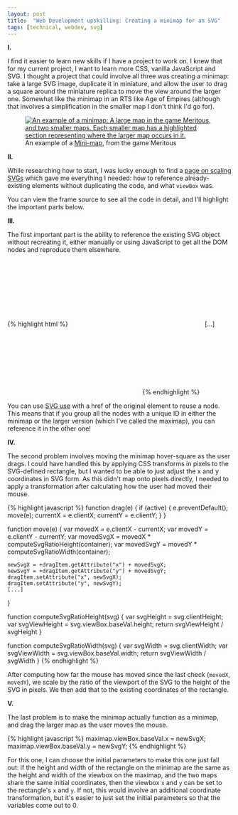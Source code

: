 ```yaml
---
layout: post
title:  "Web Development upskilling: Creating a minimap for an SVG"
tags: [technical, webdev, svg]
---
```


**I.**

I find it easier to learn new skills if I have a project to work on. I knew that for my current project, I want to learn more CSS, vanilla JavaScript and SVG. I thought a project that could involve all three was creating a minimap: take a large SVG image, duplicate it in miniature, and allow the user to drag a square around the miniature replica to move the view around the larger one. Somewhat like the minimap in an RTS like Age of Empires (although that involves a simplification in the smaller map I don't think I'd go for).

<figure>
  <a title="Lancer-X/ASCEAI [CC BY-SA 3.0 (https://creativecommons.org/licenses/by-sa/3.0)], via Wikimedia Commons" href="https://commons.wikimedia.org/wiki/File:Meritous-automap.png"><img alt="An example of a minimap: A large map in the game Meritous, and two smaller maps. Each smaller map has a highlighted section representing where the larger map occurs in it." src="{{site.url}}/assets/2019-12-meritous.png"></a>
  <figcaption>An example of a <a href="https://en.wikipedia.org/wiki/Mini-map">Mini-map</a>, from the game Meritous</figcaption>
</figure>

**II.**

While researching how to start, I was lucky enough to find a [page on scaling SVGs](https://css-tricks.com/scale-svg/) which gave me everything I needed: how to reference already-existing elements without duplicating the code, and what `viewBox` was.

<object type="text/html" data="{{site.url}}/assets/2019-12-minimap/minimap.html" width="700px" height="450px"></object>

You can view the frame source to see all the code in detail, and I'll highlight the important parts below.

**III.**

The first important part is the ability to reference the existing SVG object without recreating it, either manually or using JavaScript to get all the DOM nodes and reproduce them elsewhere. 

{% highlight html %}
<svg>
<g id="allCircles">
 [...]
</g>
</svg>
[...]
<svg>
 <use href="#allCircles"/>
</svg>
{% endhighlight %}

You can use [SVG use](https://developer.mozilla.org/en-US/docs/Web/SVG/Element/use) with a href of the original element to reuse a node. This means that if you group all the nodes with a unique ID in either the minimap or the larger version (which I've called the maximap), you can reference it in the other one!

**IV.**

The second problem involves moving the minimap hover-square as the user drags. I could have handled this by applying CSS transforms in pixels to the SVG-defined rectangle, but I wanted to be able to just adjust the x and y coordinates in SVG form. As this didn't map onto pixels directly, I needed to apply a transformation after calculating how the user had moved their mouse.

{% highlight javascript %}
function drag(e) {
	if (active) {
		e.preventDefault();
		move(e);
		currentX = e.clientX;
		currentY = e.clientY;
	}
}

function move(e) {
	var movedX = e.clientX - currentX;
	var movedY = e.clientY - currentY;
	var movedSvgX = movedX * computeSvgRatioHeight(container);
	var movedSvgY = movedY * computeSvgRatioWidth(container);

	newSvgX = +dragItem.getAttribute("x") + movedSvgX;
	newSvgY = +dragItem.getAttribute("y") + movedSvgY;
	dragItem.setAttribute("x", newSvgX);
	dragItem.setAttribute("y", newSvgY);
	[...]
}

function computeSvgRatioHeight(svg) {
	var svgHeight = svg.clientHeight;
	var svgViewHeight = svg.viewBox.baseVal.height;
	return svgViewHeight / svgHeight
}

function computeSvgRatioWidth(svg) {
	var svgWidth = svg.clientWidth;
	var svgViewWidth = svg.viewBox.baseVal.width;
	return svgViewWidth / svgWidth
}
{% endhighlight %}

After computing how far the mouse has moved since the last check (`movedX`, `movedY`), we scale by the ratio of the viewport of the SVG to the height of the SVG in pixels. We then add that to the existing coordinates of the rectangle.

**V.**

The last problem is to make the minimap actually function as a minimap, and drag the larger map as the user moves the mouse.

{% highlight javascript %}
	maximap.viewBox.baseVal.x = newSvgX;
	maximap.viewBox.baseVal.y = newSvgY;
{% endhighlight %}

For this one, I can choose the initial parameters to make this one just fall out: if the height and width of the rectangle on the minimap are the same as the height and width of the viewbox on the maximap, and the two maps share the same initial coordinates, then the viewbox `x` and `y` can be set to the rectangle's `x` and `y`. If not, this would involve an additional coordinate transformation, but it's easier to just set the initial parameters so that the variables come out to 0.

